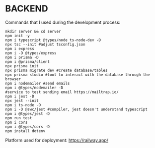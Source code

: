 # BACKEND

Commands that I used during the development process:

```
mkdir server && cd server
npm init -y
npm i typescript @types/node ts-node-dev -D
npx tsc --init #adjust tsconfig.json
npm i express
npm i -D @types/express
npm i prisma -D
npm i @prisma/client
npx prisma init
npx prisma migrate dev #create database/tables
npx prisma studio #tool to interact with the database through the browser
npm i nodemailer #send emails
npm i @types/nodemailer -D
#service to test sending email https://mailtrap.io/
npm i jest -D
npx jest --init
npm i ts-node -D
npm i -D @swc/jest #compiler, jest doesn't understand typescript
npm i @types/jest -D
npm run test
npm i cors
npm i @types/cors -D
npm install dotenv
```

Platform used for deployment: https://railway.app/
